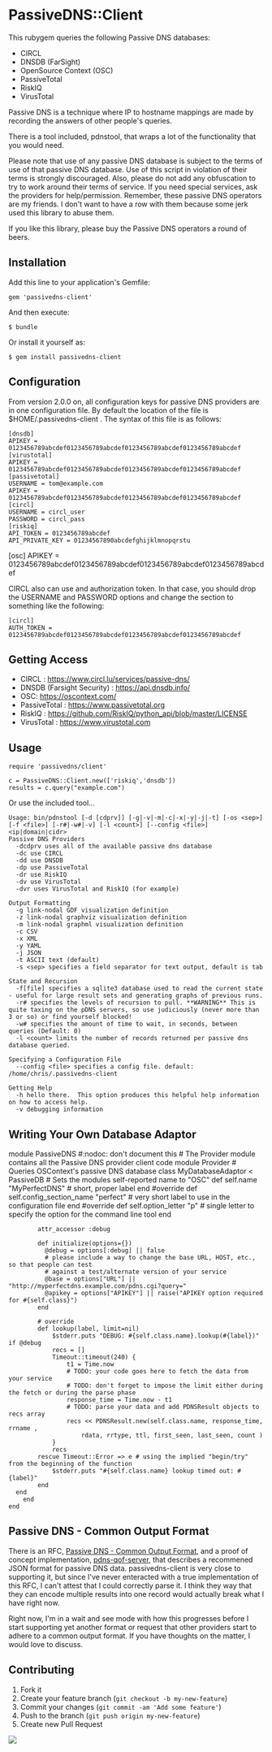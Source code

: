 # PassiveDNS::Client

This rubygem queries the following Passive DNS databases:

* CIRCL
* DNSDB (FarSight)
* OpenSource Context (OSC)
* PassiveTotal
* RiskIQ
* VirusTotal

Passive DNS is a technique where IP to hostname mappings are made by recording the answers of other people's queries.  

There is a tool included, pdnstool, that wraps a lot of the functionality that you would need.

Please note that use of any passive DNS database is subject to the terms of use of that passive DNS database.  Use of this script in violation of their terms is strongly discouraged.  Also, please do not add any obfuscation to try to work around their terms of service.  If you need special services, ask the providers for help/permission.  Remember, these passive DNS operators are my friends.  I don't want to have a row with them because some jerk used this library to abuse them.

If you like this library, please buy the Passive DNS operators a round of beers.

## Installation

Add this line to your application's Gemfile:

    gem 'passivedns-client'

And then execute:

    $ bundle

Or install it yourself as:

    $ gem install passivedns-client

## Configuration

From version 2.0.0 on, all configuration keys for passive DNS providers are in one configuration file.  By default the location of the file is $HOME/.passivedns-client .  The syntax of this file is as follows:

	[dnsdb]
	APIKEY = 0123456789abcdef0123456789abcdef0123456789abcdef0123456789abcdef
	[virustotal]
	APIKEY = 0123456789abcdef0123456789abcdef0123456789abcdef0123456789abcdef
	[passivetotal]
	USERNAME = tom@example.com
	APIKEY = 0123456789abcdef0123456789abcdef0123456789abcdef0123456789abcdef
	[circl]
	USERNAME = circl_user
	PASSWORD = circl_pass
	[riskiq]
	API_TOKEN = 0123456789abcdef
	API_PRIVATE_KEY = 01234567890abcdefghijklmnopqrstu
  [osc]
  APIKEY = 0123456789abcdef0123456789abcdef0123456789abcdef0123456789abcdef

CIRCL also can use and authorization token.  In that case, you should drop the USERNAME and PASSWORD options and change the section to something like the following:

	[circl]
	AUTH_TOKEN = 0123456789abcdef0123456789abcdef0123456789abcdef0123456789abcdef

## Getting Access
* CIRCL : https://www.circl.lu/services/passive-dns/
* DNSDB (Farsight Security) : https://api.dnsdb.info/
* OSC: https://oscontext.com/
* PassiveTotal : https://www.passivetotal.org
* RiskIQ : https://github.com/RiskIQ/python_api/blob/master/LICENSE
* VirusTotal : https://www.virustotal.com

## Usage

	require 'passivedns/client'

	c = PassiveDNS::Client.new(['riskiq','dnsdb'])
	results = c.query("example.com")


Or use the included tool...

    Usage: bin/pdnstool [-d [cdprv]] [-g|-v|-m|-c|-x|-y|-j|-t] [-os <sep>] [-f <file>] [-r#|-w#|-v] [-l <count>] [--config <file>] <ip|domain|cidr>
    Passive DNS Providers
      -dcdprv uses all of the available passive dns database
      -dc use CIRCL
      -dd use DNSDB
      -dp use PassiveTotal
      -dr use RiskIQ
      -dv use VirusTotal
      -dvr uses VirusTotal and RiskIQ (for example)

    Output Formatting
      -g link-nodal GDF visualization definition
      -z link-nodal graphviz visualization definition
      -m link-nodal graphml visualization definition
      -c CSV
      -x XML
      -y YAML
      -j JSON
      -t ASCII text (default)
      -s <sep> specifies a field separator for text output, default is tab

    State and Recursion
      -f[file] specifies a sqlite3 database used to read the current state - useful for large result sets and generating graphs of previous runs.
      -r# specifies the levels of recursion to pull. **WARNING** This is quite taxing on the pDNS servers, so use judiciously (never more than 3 or so) or find yourself blocked!
      -w# specifies the amount of time to wait, in seconds, between queries (Default: 0)
      -l <count> limits the number of records returned per passive dns database queried.

    Specifying a Configuration File
      --config <file> specifies a config file. default: /home/chris/.passivedns-client

    Getting Help
      -h hello there.  This option produces this helpful help information on how to access help.
      -v debugging information

## Writing Your Own Database Adaptor

  module PassiveDNS #:nodoc: don't document this
    # The Provider module contains all the Passive DNS provider client code
    module Provider
      # Queries OSContext's passive DNS database
      class MyDatabaseAdaptor < PassiveDB
        # Sets the modules self-reported name to "OSC"
		    def self.name
		      "MyPerfectDNS" # short, proper label
		    end
		    #override
		    def self.config_section_name
		      "perfect" # very short label to use in the configuration file
		    end
		    #override
		    def self.option_letter
		      "p" # single letter to specify the option for the command line tool
		    end

		    attr_accessor :debug

  			def initialize(options={})
  			  @debug = options[:debug] || false
  			  # please include a way to change the base URL, HOST, etc., so that people can test
  			  # against a test/alternate version of your service
  		      @base = options["URL"] || "http://myperfectdns.example.com/pdns.cgi?query="
  			  @apikey = options["APIKEY"] || raise("APIKEY option required for #{self.class}")
  			end

  			# override
  			def lookup(label, limit=nil)
  				$stderr.puts "DEBUG: #{self.class.name}.lookup(#{label})" if @debug
  				recs = []
  				Timeout::timeout(240) {
  					t1 = Time.now
  					# TODO: your code goes here to fetch the data from your service
  					# TODO: don't forget to impose the limit either during the fetch or during the parse phase
  					response_time = Time.now - t1
  					# TODO: parse your data and add PDNSResult objects to recs array
  					recs << PDNSResult.new(self.class.name, response_time, rrname ,
  						rdata, rrtype, ttl, first_seen, last_seen, count )
  				}
  				recs
  			rescue Timeout::Error => e # using the implied "begin/try" from the beginning of the function
  				$stderr.puts "#{self.class.name} lookup timed out: #{label}"
  			end
      end
		end
	end

## Passive DNS - Common Output Format

There is an RFC, <a href='http://tools.ietf.org/html/draft-dulaunoy-kaplan-passive-dns-cof-01'>Passive DNS - Common Output Format</a>, and a proof of concept implementation, <a href='https://github.com/adulau/pdns-qof-server'>pdns-qof-server</a>, that describes a recommened JSON format for passive DNS data.  passivedns-client is very close to supporting it, but since I've never enteracted with a true implementation of this RFC, I can't attest that I could correctly parse it.  I think they way that they can encode multiple results into one record would actually break what I have right now.

Right now, I'm in a wait and see mode with how this progresses before I start supporting yet another format or request that other providers start to adhere to a common output format.  If you have thoughts on the matter, I would love to discuss.

## Contributing

1. Fork it
2. Create your feature branch (`git checkout -b my-new-feature`)
3. Commit your changes (`git commit -am 'Add some feature'`)
4. Push to the branch (`git push origin my-new-feature`)
5. Create new Pull Request

<a href='mailto:github@chrisleephd[dot]us[stop here]xxx'><img src='http://chrisleephd.us/images/github-email.png?passivedns-client'></a>
